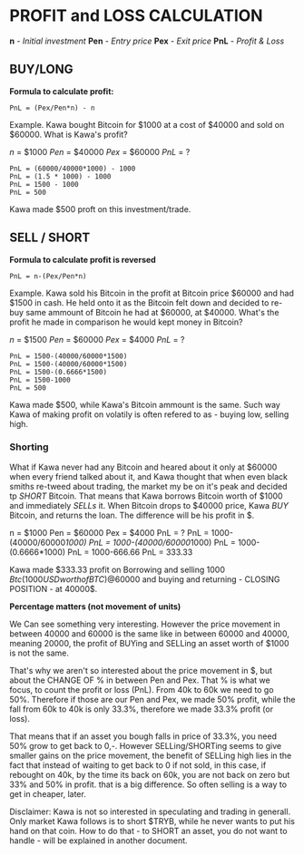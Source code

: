 # PROFIT and LOSS CALCULATION

**n** - *Initial investment*
**Pen** - *Entry price*
**Pex** - *Exit price*
**PnL** - *Profit & Loss*


## BUY/LONG

**Formula to calculate profit:**

```
PnL = (Pex/Pen*n) - n
```

Example. Kawa bought Bitcoin for $1000 at a cost of $40000 and sold on $60000. 
What is Kawa's profit?

*n* = $1000
*Pen* = $40000
*Pex* = $60000
*PnL* = ?

```
PnL = (60000/40000*1000) - 1000
PnL = (1.5 * 1000) - 1000
PnL = 1500 - 1000
PnL = 500
```
Kawa made $500 proft on this investment/trade.


## SELL / SHORT

**Formula to calculate profit is reversed**
```
PnL = n-(Pex/Pen*n)
```
Example. Kawa sold his Bitcoin in the profit at Bitcoin price $60000 and had $1500 in cash. 
He held onto it as the Bitcoin felt down and decided to re-buy same ammount of Bitcoin he had at $60000, at $40000. 
What's the profit he made in comparison he would kept money in Bitcoin?

*n* = $1500
*Pen* = $60000
*Pex* = $4000
*PnL* = ?

```
PnL = 1500-(40000/60000*1500)
PnL = 1500-(40000/60000*1500)
PnL = 1500-(0.6666*1500)
PnL = 1500-1000
PnL = 500
```
Kawa made $500, while Kawa's Bitcoin ammount is the same.
Such way Kawa of making profit on volatily is often refered to as - buying low, selling high.

### Shorting

What if Kawa never had any Bitcoin and heared about it only at $60000 when every friend talked about it, 
and Kawa thought that when even black smiths re-tweed about trading, the market my be on it's peak and decided tp *SHORT* Bitcoin. 
That means that Kawa borrows Bitcoin worth of $1000 and immediately *SELLs* it. When Bitcoin drops to $40000 price, Kawa *BUY* Bitcoin, and returns the loan. 
The difference will be his profit in $.

n = $1000
Pen = $60000
Pex = $4000
PnL = ?
PnL = 1000-(40000/60000*1000)
PnL = 1000-(40000/60000*1000)
PnL = 1000-(0.6666*1000)
PnL = 1000-666.66
PnL = 333.33

Kawa made $333.33 profit on Borrowing and selling 1000 $Btc (1000USD worth of BTC) @60000$ and buying and returning - 
CLOSING POSITION - at 40000$.


**Percentage matters (not movement of units)**

We Can see something very interesting. However the price movement in between 40000 and 60000 is the same like in between 
60000 and 40000, meaning 20000, the profit of BUYing and SELLing an asset worth of $1000 is not the same. 

That's why we aren't so interested about the price movement in $, but about the CHANGE OF % in between Pen and Pex. 
That % is what we focus, to count the profit or loss (PnL). From 40k to 60k we need to go 50%. Therefore if those are our Pen and Pex, 
we made 50% profit, while the fall from 60k to 40k is only 33.3%, therefore we made 33.3% profit (or loss).

That means that if an asset you bough falls in price of 33.3%, you need 50% grow to get back to 0,-. However SELLing/SHORTing seems to give
smaller gains on the price movement, the benefit of SELLing high lies in the fact that instead of waiting to get back to 0 if not sold, in
this case, if rebought on 40k, by the time its back on 60k, you are not back on zero but 33% and 50% in profit. that is a big difference. 
So often selling is a way to get in cheaper, later.

Disclaimer: Kawa is not so interested in speculating and trading in generall. Only market Kawa follows is to short $TRYB, while he never 
wants to put his hand on that coin. How to do that - to SHORT an asset, you do not want to handle - will be explained in another document.
